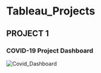 # Tableau_Projects

## PROJECT 1

### COVID-19 Project Dashboard
![Covid_Dashboard](https://user-images.githubusercontent.com/77462869/205947729-f38070be-1297-4246-8bb0-e4defbc4ca74.png)
